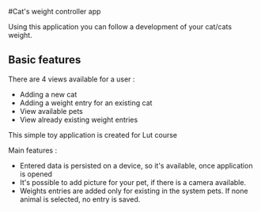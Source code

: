 #Cat's weight controller app

Using this application you can follow a development of your cat/cats weight.

## Basic features
There are 4 views available for a user :
- Adding a new cat
- Adding a weight entry for an existing cat
- View available pets
- View already existing weight entries

This simple toy application is created for Lut course

Main features :
- Entered data is persisted on a device, so it's available, once application is opened
- It's possible to add picture for your pet, if there is a camera available.
- Weights entries are added only for existing in the system pets. If none animal is selected,
 no entry is saved.